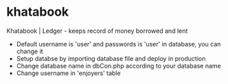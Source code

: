 # khatabook
Khatabook | Ledger - keeps record of money borrowed and lent
* Default username is 'user' and passwords is 'user' in database, you can change it
* Setup databse by importing database file and deploy in production
* Change database name in dbCon.php according to your database name
* Change username in 'enjoyers' table 
